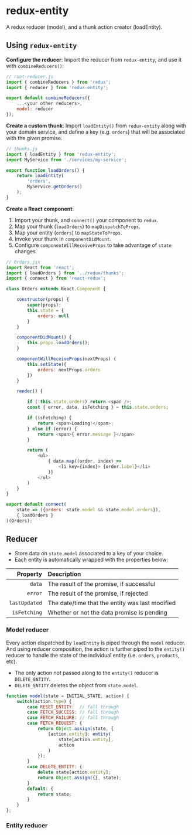 # redux-entity
A redux reducer (model), and a thunk action creator (loadEntity).

## Using `redux-entity`
**Configure the reducer**: Import the reducer from `redux-entity`, and use it with `combineReducers()`:
```javascript
// root-reducer.js
import { combineReducers } from 'redux';
import { reducer } from 'redux-entity';

export default combineReducers({
    ...<your other reducers>,
    model: reducer
});
```
**Create a custom thunk**: Import `loadEntity()` from `redux-entity` along with your domain service, and define a key (e.g. `orders`) that will be associated with the given promise.
```javascript
// thunks.js
import { loadEntity } from 'redux-entity';
import MyService from './services/my-service';

export function loadOrders() {
    return loadEntity(
        'orders',
        MyService.getOrders()
    );
}
```
**Create a React component**:
   1. Import your thunk, and `connect()` your component to `redux`.
   2. Map your thunk (`loadOrders`) to `mapDispatchToProps`.
   3. Map your entity (`orders`) to `mapStateToProps`.
   4. Invoke your thunk in `componentDidMount`.
   5. Configure `componentWillReceiveProps` to take advantage of `state` changes.   
```javascript
// Orders.jsx
import React from 'react';
import { loadOrders } from '../redux/thunks';
import { connect } from 'react-redux';

class Orders extends React.Component {

    constructor(props) {
        super(props);
        this.state = {
            orders: null
        }
    }

    componentDidMount() {
        this.props.loadOrders();
    }

    componentWillReceiveProps(nextProps) {
        this.setState({
            orders: nextProps.orders
        })
    }

    render() {

        if (!this.state.orders) return <span />;
        const { error, data, isFetching } = this.state.orders;

        if (isFetching) {
            return <span>Loading!</span>;
        } else if (error) {
            return <span>{ error.message }</span>
        }

        return (
            <ul>
                { data.map((order, index) =>
                    <li key={index}> {order.label}</li>
                )}
            </ul>
        )
    }
}

export default connect(
    state => ({orders: state.model && state.model.orders}),
    { loadOrders }
)(Orders);
```

## Reducer
- Store data on `state.model` associated to a key of your choice.
- Each entity is automatically wrapped with the properties below:

| Property     | Description                                     |
|-------------:|:------------------------------------------------|
| `data`       | The result of the promise, if successful        |
| `error`      | The result of the promise, if rejected          |
| `lastUpdated`| The date/time that the entity was last modified |
| `isFetching` | Whether or not the data promise is pending      |


### Model reducer
Every action dispatched by `loadEntity` is piped through the `model` reducer. And using reducer composition, the action is further piped to the `entity()` reducer to handle the state of the individual entity (i.e. `orders`, `products`, etc). 
- The only action not passed along to the `entity()` reducer is `DELETE_ENTITY`.
- `DELETE_ENTITY` deletes the object from `state.model`.

```javascript
function model(state = INITIAL_STATE, action) {
    switch(action.type) {
        case RESET_ENTITY:  // fall through
        case FETCH_SUCCESS: // fall through
        case FETCH_FAILURE: // fall through
        case FETCH_REQUEST: {
            return Object.assign(state, {
                [action.entity]: entity(
                    state[action.entity],
                    action
                )
            });
        }
        case DELETE_ENTITY: {
            delete state[action.entity];
            return Object.assign({}, state);
        }
        default: {
            return state;
        }
    }
};
```
### Entity reducer

